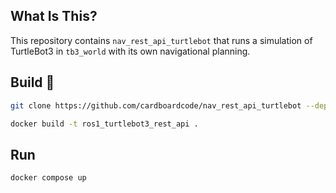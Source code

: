 ## **What Is This?** 
This repository contains `nav_rest_api_turtlebot` that runs a simulation of TurtleBot3 in `tb3_world` with its own navigational planning.

## **Build** :hammer:

```bash
git clone https://github.com/cardboardcode/nav_rest_api_turtlebot --depth 1 --branch feature/tb3_autodock --single-branch
```

```bash
docker build -t ros1_turtlebot3_rest_api .
```

## **Run** 

```bash
docker compose up
```
